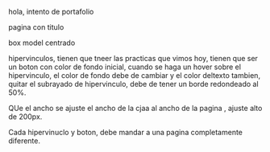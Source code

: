 hola, intento de portafolio


pagina con titulo

box model centrado

hipervinculos, tienen que tneer las practicas que vimos hoy, tienen que ser un boton con color de fondo inicial, cuando se haga un hover sobre el hipervinculo, el color de fondo debe de cambiar y el color deltexto tambien, quitar el subrayado de hipervinculo, debe de tener un borde redondeado al 50%.

QUe el ancho se ajuste el ancho de la cjaa al ancho de la pagina , ajuste alto de 200px.

Cada hipervinuclo y boton, debe mandar a una pagina completamente diferente.